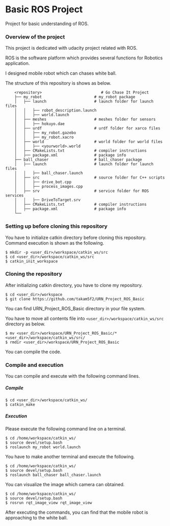 # Basic ROS Project
Project for basic understanding of ROS.

### Overview of the project
This project is dedicated with udacity project related with ROS.

ROS is the software platform which provides several functions for Robotics application.

I designed mobile robot which can chases white ball.

The structure of this repository is shows as below.

```
    <repository>                          # Go Chase It Project
    ├── my_robot                       # my_robot package                   
    │   ├── launch                     # launch folder for launch files   
    │   │   ├── robot_description.launch
    │   │   ├── world.launch
    │   ├── meshes                     # meshes folder for sensors
    │   │   ├── hokuyo.dae
    │   ├── urdf                       # urdf folder for xarco files
    │   │   ├── my_robot.gazebo
    │   │   ├── my_robot.xacro
    │   ├── world                      # world folder for world files
    │   │   ├── <yourworld>.world
    │   ├── CMakeLists.txt             # compiler instructions
    │   ├── package.xml                # package info
    ├── ball_chaser                    # ball_chaser package                   
    │   ├── launch                     # launch folder for launch files   
    │   │   ├── ball_chaser.launch
    │   ├── src                        # source folder for C++ scripts
    │   │   ├── drive_bot.cpp
    │   │   ├── process_images.cpp
    │   ├── srv                        # service folder for ROS services
    │   │   ├── DriveToTarget.srv
    │   ├── CMakeLists.txt             # compiler instructions
    │   ├── package.xml                # package info                  
    └──                              
```


### Setting up before cloning this repository
You have to initialize catkin directory before cloning this repository.
Command execution is shown as the following.

```
$ mkdir -p <user_dir>/workspace/catkin_ws/src
$ cd <user_dir>/workspace/catkin_ws/src
$ catkin_init_workspace
```

### Cloning the repository
After initializing catkin directory, you have to clone my repository.

```
$ cd <user_dir>/workspace
$ git clone https://github.com/takam5f2/URN_Project_ROS_Basic
```

You can find URN_Project_ROS_Basic directory in your file system.

You have to move all contents file into `<user_dir>/workspace/catkin_ws/src` directory as below.

```
$ mv <user_dir>/workspace/URN_Project_ROS_Basic/* <user_dir>/workspace/catkin_ws/src/
$ rmdir <user_dir>/workspace/URN_Project_ROS_Basic
```
You can compile the code.


### Compile and execution

You can compile and execute with the following command lines.

##### Compile
```
$ cd <user_dir>/workspace/catkin_ws/
$ catkin_make
```

##### Execution
Please execute the following command line on a terminal.
```
$ cd /home/workspace/catkin_ws/
$ source devel/setup.bash
$ roslaunch my_robot world.launch
```

You have to make another terminal and execute the following.
```
$ cd /home/workspace/catkin_ws/
$ source devel/setup.bash
$ roslaunch ball_chaser ball_chaser.launch
```

You can visualize the image which camera can obtained.
```
$ cd /home/workspace/catkin_ws/
$ source devel/setup.bash
$ rosrun rqt_image_view rqt_image_view
```

After executing the commands, you can find that the mobile robot is approaching to the white ball.

